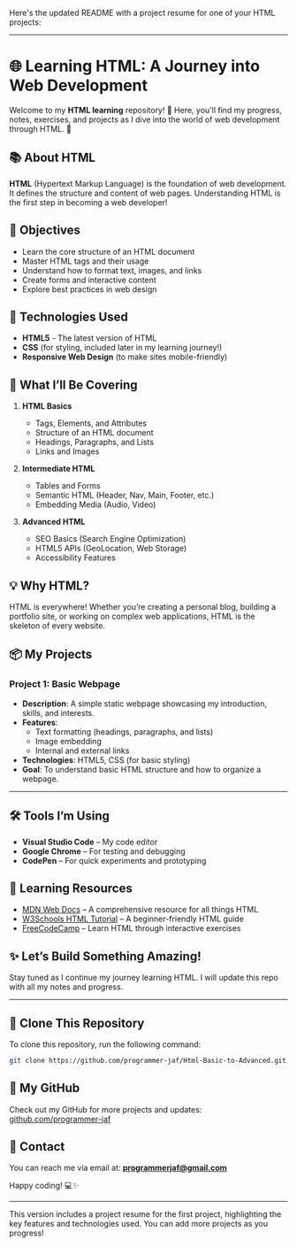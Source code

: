 Here's the updated README with a project resume for one of your HTML projects:

---

# 🌐 Learning HTML: A Journey into Web Development

Welcome to my **HTML learning** repository! 🚀 Here, you'll find my progress, notes, exercises, and projects as I dive into the world of web development through HTML. 🌟

## 📚 About HTML

**HTML** (Hypertext Markup Language) is the foundation of web development. It defines the structure and content of web pages. Understanding HTML is the first step in becoming a web developer!

## 🚀 Objectives

- Learn the core structure of an HTML document
- Master HTML tags and their usage
- Understand how to format text, images, and links
- Create forms and interactive content
- Explore best practices in web design

## 🔧 Technologies Used

- **HTML5** - The latest version of HTML
- **CSS** (for styling, included later in my learning journey!)
- **Responsive Web Design** (to make sites mobile-friendly)

## 📝 What I’ll Be Covering

1. **HTML Basics**
    - Tags, Elements, and Attributes
    - Structure of an HTML document
    - Headings, Paragraphs, and Lists
    - Links and Images

2. **Intermediate HTML**
    - Tables and Forms
    - Semantic HTML (Header, Nav, Main, Footer, etc.)
    - Embedding Media (Audio, Video)

3. **Advanced HTML**
    - SEO Basics (Search Engine Optimization)
    - HTML5 APIs (GeoLocation, Web Storage)
    - Accessibility Features

## 💡 Why HTML?

HTML is everywhere! Whether you’re creating a personal blog, building a portfolio site, or working on complex web applications, HTML is the skeleton of every website.

## 📦 My Projects

### Project 1: **Basic Webpage**
- **Description**: A simple static webpage showcasing my introduction, skills, and interests.
- **Features**: 
    - Text formatting (headings, paragraphs, and lists)
    - Image embedding
    - Internal and external links
- **Technologies**: HTML5, CSS (for basic styling)
- **Goal**: To understand basic HTML structure and how to organize a webpage.

---

## 🛠️ Tools I’m Using

- **Visual Studio Code** – My code editor
- **Google Chrome** – For testing and debugging
- **CodePen** – For quick experiments and prototyping

## 🎯 Learning Resources

- [MDN Web Docs](https://developer.mozilla.org/en-US/docs/Web/HTML) – A comprehensive resource for all things HTML
- [W3Schools HTML Tutorial](https://www.w3schools.com/html/) – A beginner-friendly HTML guide
- [FreeCodeCamp](https://www.freecodecamp.org/) – Learn HTML through interactive exercises

## ✨ Let’s Build Something Amazing!

Stay tuned as I continue my journey learning HTML. I will update this repo with all my notes and progress.

---

## 🔄 Clone This Repository

To clone this repository, run the following command:

```bash
git clone https://github.com/programmer-jaf/Html-Basic-to-Advanced.git
```

## 📍 My GitHub

Check out my GitHub for more projects and updates: [github.com/programmer-jaf](https://github.com/programmer-jaf)

## 📧 Contact

You can reach me via email at: **programmerjaf@gmail.com**

Happy coding! 💻✨

---

This version includes a project resume for the first project, highlighting the key features and technologies used. You can add more projects as you progress!